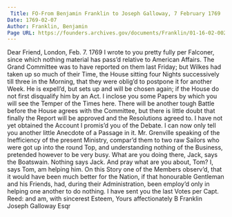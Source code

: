 ```yaml
---
 Title: FO-From Benjamin Franklin to Joseph Galloway, 7 February 1769
Date: 1769-02-07
Author: Franklin, Benjamin
Page URL: https://founders.archives.gov/documents/Franklin/01-16-02-0021
---
```


Dear Friend,
London, Feb. 7. 1769
I wrote to you pretty fully per Falconer, since which nothing material has pass’d relative to American Affairs. The Grand Committee was to have reported on them last Friday; but Wilkes had taken up so much of their Time, the House sitting four Nights successively till three in the Morning, that they were oblig’d to postpone it for another Week. He is expell’d, but sets up and will be chosen again; if the House do not first disqualify him by an Act. I inclose you some Papers by which you will see the Temper of the Times here. There will be another tough Battle before the House agrees with the Committee, but there is little doubt that finally the Report will be approved and the Resolutions agreed to. I have not yet obtained the Account I promis’d you of the Debate. I can now only tell you another little Anecdote of a Passage in it. Mr. Grenville speaking of the Inefficiency of the present Ministry, compar’d them to two raw Sailors who were got up into the round Top, and understanding nothing of the Business, pretended however to be very busy. What are you doing there, Jack, says the Boatswain. Nothing says Jack. And pray what are you about, Tom? I, says Tom, am helping him. On this Story one of the Members observ’d, that it would have been much better for the Nation, if that honourable Gentleman and his Friends, had, during their Administration, been employ’d only in helping one another to do nothing. I have sent you the last Votes per Capt. Reed: and am, with sincerest Esteem, Yours affectionately
B Franklin
Joseph Galloway Esqr

